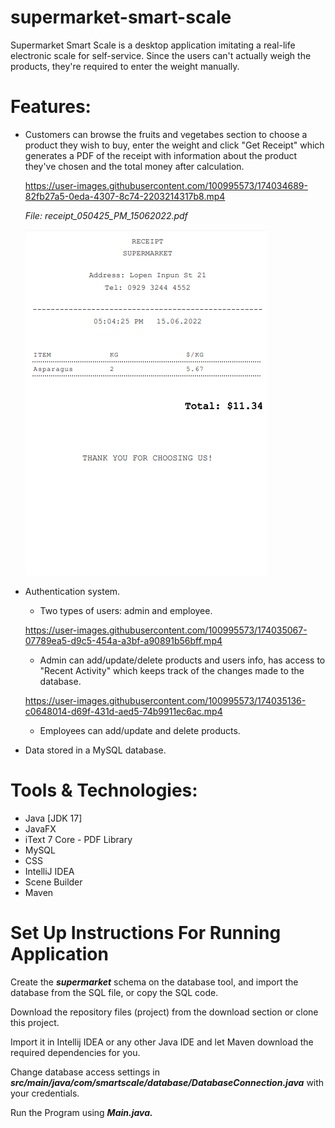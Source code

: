 # supermarket-smart-scale

Supermarket Smart Scale is a desktop application imitating a real-life electronic scale for self-service. Since the users can't actually weigh the products, they're required to enter the weight manually.

# Features:

- Customers can browse the fruits and vegetabes section to choose a product they wish to buy, enter the weight and click "Get Receipt" which generates a PDF of the receipt with information about the product they've chosen and the total money after calculation.

    https://user-images.githubusercontent.com/100995573/174034689-82fb27a5-0eda-4307-8c74-2203214317b8.mp4


    _File: receipt_050425_PM_15062022.pdf_

    ![Screenshot](https://github.com/yudzhel/supermarket-smart-scale/blob/master/screens/receipt.png)

- Authentication system. 

    - Two types of users: admin and employee.



    https://user-images.githubusercontent.com/100995573/174035067-07789ea5-d9c5-454a-a3bf-a90891b56bff.mp4


    - Admin can add/update/delete products and users info, has access to "Recent Activity" which keeps track of the changes made to the database.
   
   
   
    https://user-images.githubusercontent.com/100995573/174035136-c0648014-d69f-431d-aed5-74b9911ec6ac.mp4

    - Employees can add/update and delete products.

- Data stored in a MySQL database.

# Tools & Technologies:

- Java [JDK 17]
- JavaFX
- iText 7 Core - PDF Library
- MySQL
- CSS
- IntelliJ IDEA
- Scene Builder
- Maven

# Set Up Instructions For Running Application

Create the **_supermarket_** schema on the database tool, and import the database from the SQL file, or copy the SQL code.

Download the repository files (project) from the download section or clone this project.

Import it in Intellij IDEA or any other Java IDE and let Maven download the required dependencies for you.

Change database access settings in _**src/main/java/com/smartscale/database/DatabaseConnection.java**_ with your credentials.

Run the Program using **_Main.java._**
